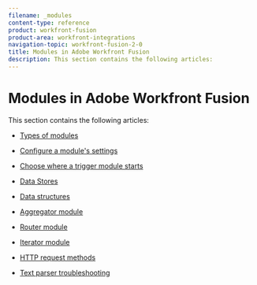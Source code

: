 ```yaml
---
filename: _modules
content-type: reference
product: workfront-fusion
product-area: workfront-integrations
navigation-topic: workfront-fusion-2-0
title: Modules in Adobe Workfront Fusion
description: This section contains the following articles:
---
```


# Modules in Adobe Workfront Fusion

This section contains the following articles:

* [Types of modules](../../workfront-fusion/modules/module-types.md) 
* [Configure a module's settings](../../workfront-fusion/modules/configure-a-modules-settings.md) 
* [Choose where a trigger module starts](../../workfront-fusion/modules/choose-where-trigger-module-starts.md) 
* [Data Stores](../../workfront-fusion/modules/data-stores.md) 
* [Data structures](../../workfront-fusion/modules/data-structures.md) 
* [Aggregator module](../../workfront-fusion/modules/aggregator-module.md) 
* [Router module](../../workfront-fusion/modules/router-module.md) 
* [Iterator module](../../workfront-fusion/modules/iterator-module.md)

  <!--
  <li data-mc-conditions="QuicksilverOrClassic.Draft mode"><a href="../../workfront-fusion/modules/converger-module.md" class="MCXref xref" xrefformat="{para}">Converger module</a> </li>
  -->

* [HTTP request methods](../../workfront-fusion/modules/http-request-methods.md) 
* [Text parser troubleshooting](../../workfront-fusion/modules/text-parser-troubleshooting.md)

